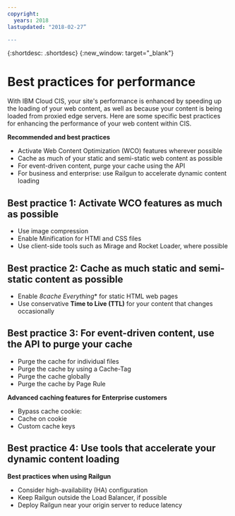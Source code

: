 ```yaml
---
copyright:
  years: 2018
lastupdated: "2018-02-27”

---
```


{:shortdesc: .shortdesc}
{:new_window: target="_blank"}


# Best practices for performance

With IBM Cloud CIS, your site's performance is enhanced by speeding up the loading of your web content, as well as because your content is being loaded from proxied edge servers. Here are some specific best practices for enhancing the performance of your web content within CIS.

**Recommended and best practices**

 * Activate Web Content Optimization (WCO) features wherever possible
 * Cache as much of your static and semi-static web content as possible
 * For event-driven content, purge your cache using the API
 * For business and enterprise: use Railgun to accelerate dynamic content loading

## Best practice 1: Activate WCO features as much as possible

  * Use image compression
  * Enable Minification for HTMl and CSS files
  * Use client-side tools such as Mirage and Rocket Loader, where possible

## Best practice 2: Cache as much static and semi-static content as possible

  * Enable *8cache Everything** for static HTML web pages
  * Use conservative **Time to Live (TTL)** for your content that changes occasionally


## Best practice 3: For event-driven content, use the API to purge your cache

  * Purge the cache for individual files
  * Purge the cache by using a Cache-Tag
  * Purge the cache globally
  * Purge the cache by Page Rule

**Advanced caching features for Enterprise customers**

 * Bypass cache cookie: 
 * Cache on cookie
 * Custom cache keys

## Best practice 4: Use tools that accelerate your dynamic content loading

**Best practices when using Railgun**

 * Consider high-availability (HA) configuration
 * Keep Railgun outside the Load Balancer, if possible
 * Deploy Railgun near your origin server to reduce latency
